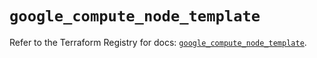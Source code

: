 # `google_compute_node_template`

Refer to the Terraform Registry for docs: [`google_compute_node_template`](https://registry.terraform.io/providers/hashicorp/google/6.6.0/docs/resources/compute_node_template).
